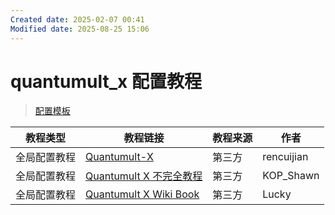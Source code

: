 ```yaml
---
Created date: 2025-02-07 00:41
Modified date: 2025-08-25 15:06
---
```

# quantumult_x 配置教程

> [配置模板](https://github.com/LaolunsiG/PCR/tree/main/config/quantumult_x)

| 教程类型   | 教程链接                                                                                               | 教程来源 | 作者         |
| ------ | -------------------------------------------------------------------------------------------------- | ---- | ---------- |
| 全局配置教程 | [Quantumult-X](https://github.com/rencuijian/Quantumult-X)                                         | 第三方  | rencuijian |
| 全局配置教程 | [Quantumult X 不完全教程](https://www.notion.so/kopshawn/Quantumult-X-1d32ddc6e61c4892ad2ec5ea47f00917) | 第三方  | KOP_Shawn  |
| 全局配置教程 | [Quantumult X Wiki Book](https://qx.atlucky.me/)                                                   | 第三方  | Lucky      |